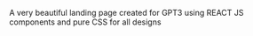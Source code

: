 A very beautiful landing page created for GPT3 using REACT JS components and pure CSS for all designs
